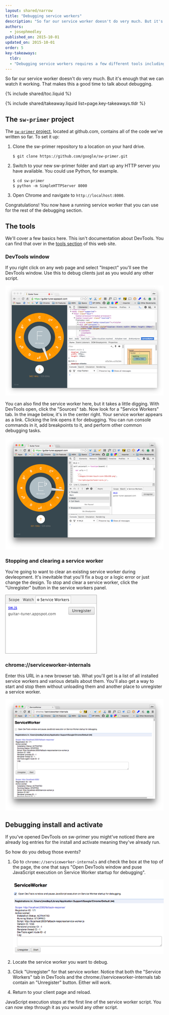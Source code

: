 ```yaml
---
layout: shared/narrow
title: "Debugging service workers"
description: "So far our service worker doesn't do very much. But it's enough that we can watch it working. That makes this a good time to talk about debugging."
authors:
  - josephmedley
published_on: 2015-10-01
updated_on: 2015-10-01
order: 5
key-takeaways:
  tldr:   
  - "Debugging service workers requires a few different tools including two different DevTools windows. You'll need one of those windows to debug install and activate." 
---
```


<p class="intro">
  So far our service worker doesn't do very much. But it's enough that we can 
  watch it working. That makes this a good time to talk about debugging.
</p>

{% include shared/toc.liquid %}

{% include shared/takeaway.liquid list=page.key-takeaways.tldr %}

## The `sw-primer` project

The [`sw-primer` project](https://github.com/google/sw-primer), located at 
github.com, contains all of the code we've written so far. To set it up:

1. Clone the sw-primer repository to a location on your hard drive.

       $ git clone https://github.com/google/sw-primer.git

2. Switch to your new sw-primer folder and start up any HTTP server you have 
   available. You could use Python, for example.

       $ cd sw-primer
       $ python -m SimpleHTTPServer 8000

3. Open Chrome and navigate to `http://localhost:8000`.

Congratulations! You now have a running service worker that you can use for the 
rest of the debugging section.

## The tools

We'll cover a few basics here. This isn't documentation about DevTools. You can
find that over in the  [tools section](/web/tools/chrome-devtools) of this web
site.

### DevTools window

If you right click on any web page and select "Inspect" you'll see the DevTools
window. Use this to debug clients just as you would any other script.

![The devtools window](images/devtools-window.png)

You can also find the service worker here, but it takes a little digging. With
DevTools open, click the "Sources" tab. Now look for a "Service Workers" tab. In
the image below, it's in the center right. Your service worker appears as a
link. Clicking the link opens it for debugging. You can run console commands in
it, add breakpoints to it, and perform other common debugging tasks.

![Service worker debugging](images/service-worker-debugging.png)

### Stopping and clearing a service worker

You're going to want to clear an existing service worker during devleopment.
It's inevitable that you'll fix a bug or a logic error or just change the
design. To stop and clear a service worker, click the "Unregister" button in the
service workers panel.

![Service workers panel showing the Unregister button](images/service-workers-panel.png)

### chrome://serviceworker-internals

Enter this URL in a new browser tab. What you'll get is a list of all installed
service workers and various details about them. You'll also get a way to start
and stop them without unloading them and another place to unregister a service
worker.

![the chrome://serviceworker-internals page](images/serviceworker-internals.png)

## Debugging install and activate

If you've opened DevTools on sw-primer you might've noticed there are already 
log entries for the install and activate meaning they've already run. 

So how do you debug those events?

1. Go to `chrome://serviceworker-internals` and check the box at the top of the
page, the one that says "Open DevTools window and puse JavaScript execution on
Service Worker startup for debugging".

   ![the chrome://serviceworker-internals tab](images/open-devtools.png)

2. Locate the service worker you want to debug.

3. Click "Unregister" for that service worker. Notice that both the "Service
Workers" tab in DevTools and the chrome://serviceworker-internals tab contain an
"Unregister" button. Either will work.

4. Return to your client page and reload.

JavaScript execution stops at the first line of the service worker script. You 
can now step through it as you would any other script.

